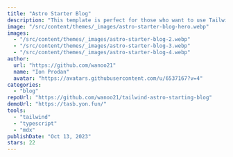 ```yaml
---
title: "Astro Starter Blog"
description: "This template is perfect for those who want to use Tailwind CSS and Astro to build a blog."
image: "/src/content/themes/_images/astro-starter-blog-hero.webp"
images:
  - "/src/content/themes/_images/astro-starter-blog-2.webp"
  - "/src/content/themes/_images/astro-starter-blog-3.webp"
  - "/src/content/themes/_images/astro-starter-blog-4.webp"
author:
  url: "https://github.com/wanoo21"
  name: "Ion Prodan"
  avatar: "https://avatars.githubusercontent.com/u/6537167?v=4"
categories:
  - "blog"
repoUrl: "https://github.com/wanoo21/tailwind-astro-starting-blog"
demoUrl: "https://tasb.yon.fun/"
tools:
  - "tailwind"
  - "typescript"
  - "mdx"
publishDate: "Oct 13, 2023"
stars: 22
---
```

